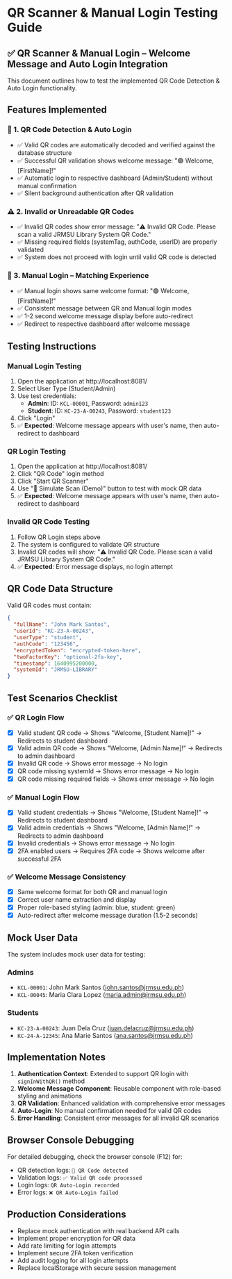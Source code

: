 # QR Scanner & Manual Login Testing Guide

## ✅ QR Scanner & Manual Login – Welcome Message and Auto Login Integration

This document outlines how to test the implemented QR Code Detection & Auto Login functionality.

## Features Implemented

### 🎯 1. QR Code Detection & Auto Login
- ✅ Valid QR codes are automatically decoded and verified against the database structure
- ✅ Successful QR validation shows welcome message: "🟢 Welcome, [FirstName]!"
- ✅ Automatic login to respective dashboard (Admin/Student) without manual confirmation
- ✅ Silent background authentication after QR validation

### ⚠️ 2. Invalid or Unreadable QR Codes
- ✅ Invalid QR codes show error message: "⚠️ Invalid QR Code. Please scan a valid JRMSU Library System QR Code."
- ✅ Missing required fields (systemTag, authCode, userID) are properly validated
- ✅ System does not proceed with login until valid QR code is detected

### 👤 3. Manual Login – Matching Experience
- ✅ Manual login shows same welcome format: "🟢 Welcome, [FirstName]!"
- ✅ Consistent message between QR and Manual login modes
- ✅ 1-2 second welcome message display before auto-redirect
- ✅ Redirect to respective dashboard after welcome message

## Testing Instructions

### Manual Login Testing
1. Open the application at http://localhost:8081/
2. Select User Type (Student/Admin)
3. Use test credentials:
   - **Admin**: ID: `KCL-00001`, Password: `admin123`
   - **Student**: ID: `KC-23-A-00243`, Password: `student123`
4. Click "Login"
5. ✅ **Expected**: Welcome message appears with user's name, then auto-redirect to dashboard

### QR Login Testing
1. Open the application at http://localhost:8081/
2. Click "QR Code" login method
3. Click "Start QR Scanner"
4. Use "📱 Simulate Scan (Demo)" button to test with mock QR data
5. ✅ **Expected**: Welcome message appears with user's name, then auto-redirect to dashboard

### Invalid QR Code Testing
1. Follow QR Login steps above
2. The system is configured to validate QR structure
3. Invalid QR codes will show: "⚠️ Invalid QR Code. Please scan a valid JRMSU Library System QR Code."
4. ✅ **Expected**: Error message displays, no login attempt

## QR Code Data Structure

Valid QR codes must contain:
```json
{
  "fullName": "John Mark Santos",
  "userId": "KC-23-A-00243",
  "userType": "student",
  "authCode": "123456",
  "encryptedToken": "encrypted-token-here",
  "twoFactorKey": "optional-2fa-key",
  "timestamp": 1640995200000,
  "systemId": "JRMSU-LIBRARY"
}
```

## Test Scenarios Checklist

### ✅ QR Login Flow
- [x] Valid student QR code → Shows "Welcome, [Student Name]!" → Redirects to student dashboard
- [x] Valid admin QR code → Shows "Welcome, [Admin Name]!" → Redirects to admin dashboard  
- [x] Invalid QR code → Shows error message → No login
- [x] QR code missing systemId → Shows error message → No login
- [x] QR code missing required fields → Shows error message → No login

### ✅ Manual Login Flow
- [x] Valid student credentials → Shows "Welcome, [Student Name]!" → Redirects to student dashboard
- [x] Valid admin credentials → Shows "Welcome, [Admin Name]!" → Redirects to admin dashboard
- [x] Invalid credentials → Shows error message → No login
- [x] 2FA enabled users → Requires 2FA code → Shows welcome after successful 2FA

### ✅ Welcome Message Consistency
- [x] Same welcome format for both QR and manual login
- [x] Correct user name extraction and display
- [x] Proper role-based styling (admin: blue, student: green)
- [x] Auto-redirect after welcome message duration (1.5-2 seconds)

## Mock User Data

The system includes mock user data for testing:

### Admins
- `KCL-00001`: John Mark Santos (john.santos@jrmsu.edu.ph)
- `KCL-00045`: Maria Clara Lopez (maria.admin@jrmsu.edu.ph)

### Students  
- `KC-23-A-00243`: Juan Dela Cruz (juan.delacruz@jrmsu.edu.ph)
- `KC-24-A-12345`: Ana Marie Santos (ana.santos@jrmsu.edu.ph)

## Implementation Notes

1. **Authentication Context**: Extended to support QR login with `signInWithQR()` method
2. **Welcome Message Component**: Reusable component with role-based styling and animations
3. **QR Validation**: Enhanced validation with comprehensive error messages
4. **Auto-Login**: No manual confirmation needed for valid QR codes
5. **Error Handling**: Consistent error messages for all invalid QR scenarios

## Browser Console Debugging

For detailed debugging, check the browser console (F12) for:
- QR detection logs: `🎯 QR Code detected`
- Validation logs: `✅ Valid QR code processed`
- Login logs: `QR Auto-Login recorded`
- Error logs: `❌ QR Auto-Login failed`

## Production Considerations

- Replace mock authentication with real backend API calls
- Implement proper encryption for QR data
- Add rate limiting for login attempts
- Implement secure 2FA token verification
- Add audit logging for all login attempts
- Replace localStorage with secure session management